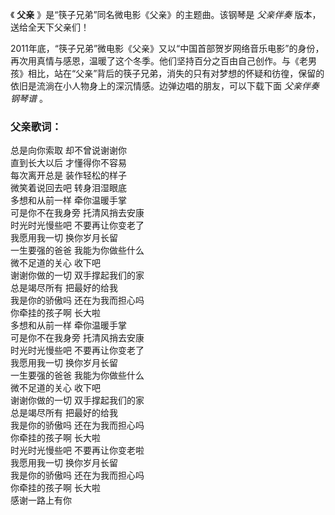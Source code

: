 

《 **父亲** 》是“筷子兄弟”同名微电影《父亲》的主题曲。该钢琴是 _父亲伴奏_ 版本，送给全天下父亲们！

  

2011年底，“筷子兄弟”微电影《父亲》又以“中国首部贺岁网络音乐电影”的身份，再次用真情与感恩，温暖了这个冬季。他们坚持百分之百由自己创作。与《老男孩》相比，站在“父亲”背后的筷子兄弟，消失的只有对梦想的怀疑和彷徨，保留的依旧是流淌在小人物身上的深沉情感。边弹边唱的朋友，可以下载下面
_父亲伴奏钢琴谱_ 。

### 父亲歌词：

总是向你索取 却不曾说谢谢你  
直到长大以后 才懂得你不容易  
每次离开总是 装作轻松的样子  
微笑着说回去吧 转身泪湿眼底  
多想和从前一样 牵你温暖手掌  
可是你不在我身旁 托清风捎去安康  
时光时光慢些吧 不要再让你变老了  
我愿用我一切 换你岁月长留  
一生要强的爸爸 我能为你做些什么  
微不足道的关心 收下吧  
谢谢你做的一切 双手撑起我们的家  
总是竭尽所有 把最好的给我  
我是你的骄傲吗 还在为我而担心吗  
你牵挂的孩子啊 长大啦  
多想和从前一样 牵你温暖手掌  
可是你不在我身旁 托清风捎去安康  
时光时光慢些吧 不要再让你变老了  
我愿用我一切 换你岁月长留  
一生要强的爸爸 我能为你做些什么  
微不足道的关心 收下吧  
谢谢你做的一切 双手撑起我们的家  
总是竭尽所有 把最好的给我  
我是你的骄傲吗 还在为我而担心吗  
你牵挂的孩子啊 长大啦  
时光时光慢些吧 不要再让你变老啦  
我愿用我一切 换你岁月长留  
我是你的骄傲吗 还在为我而担心吗  
你牵挂的孩子啊 长大啦  
感谢一路上有你

